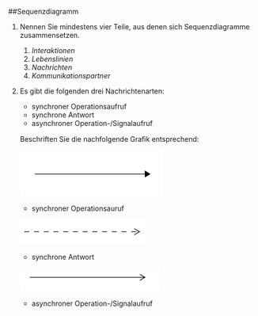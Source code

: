 ##Sequenzdiagramm
1. Nennen Sie mindestens vier Teile, aus denen sich Sequenzdiagramme zusammensetzen.
    1. *Interaktionen*
    2. *Lebenslinien*
    3. *Nachrichten*
    4. *Kommunikationspartner*
2. Es gibt die folgenden drei Nachrichtenarten:
    - synchroner Operationsaufruf
    - synchrone Antwort 
    - asynchroner Operation-/Signalaufruf
    
    Beschriften Sie die nachfolgende Graﬁk entsprechend:
    
     ![Alt text](/Bilder/synchronerOperationsaufruf.PNG)
     - synchroner Operationsauruf
     
     ![Alt text](/Bilder/synchroneAntwort.PNG)
     - synchrone Antwort
     
     ![Alt text](/Bilder/Signalaufruf.PNG) 
     - asynchroner Operation-/Signalaufruf
     
     
    

